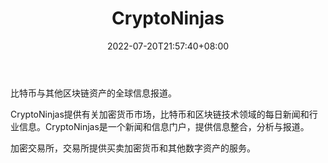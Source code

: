 ﻿---
weight: 
title: "CryptoNinjas"
description: "比特币与其他区块链资产的全球信息报道"
date: 2022-07-20T21:57:40+08:00
lastmod: 2022-07-20T16:45:40+08:00
draft: false
authors: ["june"]
featuredImage: "cryptoninjas.png"
link: "https://www.cryptoninjas.net/?ref=1234btc.com"
tags: ["元宇宙资讯","CryptoNinjas"]
categories: ["navigation"]
navigation: ["元宇宙资讯"]
lightgallery: true
toc: true
pinned: false
recommend: false
recommend1: false
---
比特币与其他区块链资产的全球信息报道。

CryptoNinjas提供有关加密货币市场，比特币和区块链技术领域的每日新闻和行业信息。CryptoNinjas是一个新闻和信息门户，提供信息整合，分析与报道。

加密交易所，交易所提供买卖加密货币和其他数字资产的服务。